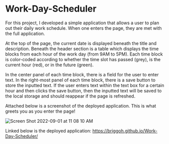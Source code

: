 # Work-Day-Scheduler

For this project, I developed a simple application that allows a user to plan out their daily work schedule. When one enters the page, they are met with the full application. 

At the top of the page, the current date is displayed beneath the title and description. Beneath the header section is a table which displays the time blocks from each hour of the work day (from 9AM to 5PM). Each time block is color-coded according to whether the time slot has passed (grey), is the current hour (red), or in the future (green). 

In the center panel of each time block, there is a field for the user to enter text. In the right-most panel of each time block, there is a save button to store the inputted text. If the user enters text within the text box for a certain hour and then clicks the save button, then the inputted text will be saved to the local storage and should reappear if the page is refreshed. 


Attached below is a screenshot of the deployed application. This is what greets you as you enter the page!

![Screen Shot 2022-09-01 at 11 08 10 AM](https://user-images.githubusercontent.com/109489824/187983886-955bab13-f170-4247-942e-6a75643f4fb8.png)


Linked below is the deployed application: 
https://briggoh.github.io/Work-Day-Scheduler/
